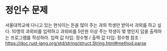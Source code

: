 # 정인수 문제
서울대학교에 다니고 있는 현식이는 돈을 많이 주는 과외 학생만 받아서 과외를 하고 싶다. 10명의 과외비를 입력하고 과외비를 5만원 이상 주는 학생이 몇 명인지 답을 출력하는 프로그램를 작성하라.
입력 값 타입: 정수형 / 출력 값 타입: 정수형
참조 : https://doc.rust-lang.org/std/string/struct.String.html#method.parse